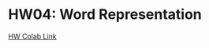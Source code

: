# HW04: Word Representation

[HW Colab Link](https://drive.google.com/file/d/1weI8q126BldWhdILGbmcdj-nPuquJYhe/view?usp=sharing)
